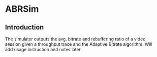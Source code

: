 # ABRSim
## Introduction
The simulator outputs the avg. bitrate and rebuffering ratio of a video session given a throughput trace and the Adaptive Bitrate algorithm.
Will add usage instruction and notes later.
